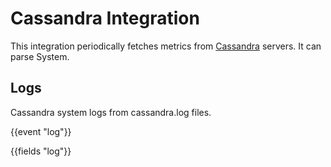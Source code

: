 # Cassandra Integration

This integration periodically fetches metrics from [Cassandra](https://cassandra.apache.org/) servers. It can parse System.

## Logs

Cassandra system logs from cassandra.log files.

{{event "log"}}

{{fields "log"}}
